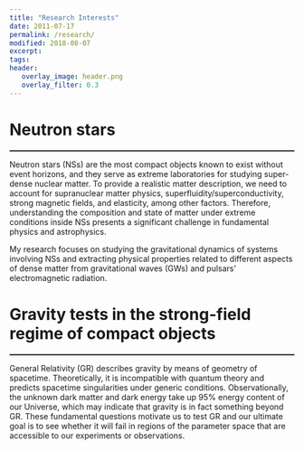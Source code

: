 ```yaml
---
title: "Research Interests"
date: 2011-07-17
permalink: /research/
modified: 2018-08-07
excerpt:
tags:
header:
   overlay_image: header.png
   overlay_filter: 0.3
---
```


# Neutron stars
<hr style="border:1px solid gray">

Neutron stars (NSs) are the most compact objects known to exist without event horizons, and they serve as extreme laboratories for studying super-dense nuclear matter. To provide a realistic matter description, we need to account for supranuclear matter physics, superfluidity/superconductivity, strong magnetic fields, and elasticity, among other factors. Therefore, understanding the composition and state of matter under extreme conditions inside NSs presents a significant challenge in fundamental physics and astrophysics.

My research focuses on studying the gravitational dynamics of systems involving NSs and extracting physical properties related to different aspects of dense matter from gravitational waves (GWs) and pulsars' electromagnetic radiation. 

# Gravity tests in the strong-field regime of compact objects
<hr style="border:1px solid gray">

General Relativity (GR) describes gravity by means of geometry of spacetime. Theoretically, it is incompatible with quantum theory and predicts spacetime singularities under generic conditions. Observationally, the unknown dark matter and dark energy take up 95% energy content of our Universe, which may indicate that gravity is in fact something beyond GR. These fundamental questions motivate us to test GR and our ultimate goal is to see whether it will fail in regions of the parameter space that are accessible to our experiments or observations. 

